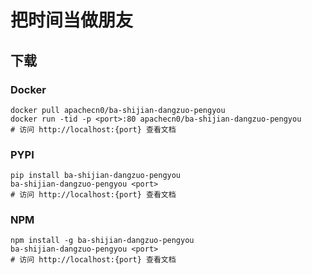 # 把时间当做朋友

## 下载

### Docker

```
docker pull apachecn0/ba-shijian-dangzuo-pengyou
docker run -tid -p <port>:80 apachecn0/ba-shijian-dangzuo-pengyou
# 访问 http://localhost:{port} 查看文档
```

### PYPI

```
pip install ba-shijian-dangzuo-pengyou
ba-shijian-dangzuo-pengyou <port>
# 访问 http://localhost:{port} 查看文档
```

### NPM

```
npm install -g ba-shijian-dangzuo-pengyou
ba-shijian-dangzuo-pengyou <port>
# 访问 http://localhost:{port} 查看文档
```